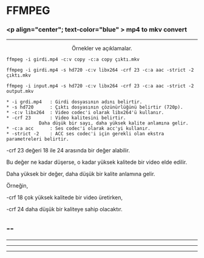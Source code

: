 # FFMPEG


### <p align="center"; text-color="blue" > mp4 to mkv convert </p>

---
<p align="center" > Örnekler ve açıklamalar.</p>
<p></p>

```
ffmpeg -i girdi.mp4 -c:v copy -c:a copy çıktı.mkv
```

```
ffmpeg -i girdi.mp4 -s hd720 -c:v libx264 -crf 23 -c:a aac -strict -2 çıktı.mkv
```

```
ffmpeg -i input.mp4 -s hd720 -c:v libx264 -crf 23 -c:a aac -strict -2 output.mkv
```


	* -i grdi.mp4 	: Girdi dosyasının adını belirtir.
	* -s hd720		: Çıktı dosyasının çözünürlüğünü belirtir (720p).
	* -c:v libx264	: Video codec'i olarak libx264'ü kullanır.
	* -crf 23		: Video kalitesini belirtir. 
 				Daha düşük bir sayı, daha yüksek kalite anlamına gelir.
	* -c:a acc		: Ses codec'i olarak acc'yi kullanır.
	* -strict -2	: ACC ses codec'i için gerekli olan ekstra parametreleri belirtir.

<p> -crf 23 değeri 18 ile 24 arasında bir değer alabilir. </p>
<p> Bu değer ne kadar düşerse, o kadar yüksek kalitede bir video elde edilir. </p>
<p> Daha yüksek bir değer, daha düşük bir kalite anlamına gelir. </p>
<p> Örneğin, </p>
<p> -crf 18 çok yüksek kalitede bir video üretirken, </p>
<p> -crf 24 daha düşük bir kaliteye sahip olacaktır.</p>
<p> </p>
<p> </p>

<p> </p>
<p> </p>
 



	
	

--
---
----
-----
------

